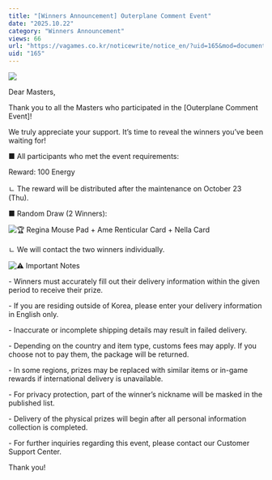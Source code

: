 ```yaml
---
title: "[Winners Announcement] Outerplane Comment Event"
date: "2025.10.22"
category: "Winners Announcement"
views: 66
url: "https://vagames.co.kr/noticewrite/notice_en/?uid=165&mod=document"
uid: "165"
---
```


![](/images/news/live/en/165-6a79f70a.png)

  

Dear Masters,

  

Thank you to all the Masters who participated in the \[Outerplane Comment Event\]!

We truly appreciate your support. It’s time to reveal the winners you’ve been waiting for!

  

■ All participants who met the event requirements:

Reward: 100 Energy

ㄴ The reward will be distributed after the maintenance on October 23 (Thu).

  

■ Random Draw (2 Winners):

![🏆](/images/news/live/en/165-5a1bce70.svg) Regina Mouse Pad + Ame Renticular Card + Nella Card

ㄴ We will contact the two winners individually.

  

![⚠️](/images/news/live/en/176-56bce6b0.svg) Important Notes

  

\- Winners must accurately fill out their delivery information within the given period to receive their prize.

\- If you are residing outside of Korea, please enter your delivery information in English only.

\- Inaccurate or incomplete shipping details may result in failed delivery.

\- Depending on the country and item type, customs fees may apply. If you choose not to pay them, the package will be returned.

\- In some regions, prizes may be replaced with similar items or in-game rewards if international delivery is unavailable.

\- For privacy protection, part of the winner’s nickname will be masked in the published list.

\- Delivery of the physical prizes will begin after all personal information collection is completed.

\- For further inquiries regarding this event, please contact our Customer Support Center.

  

Thank you!